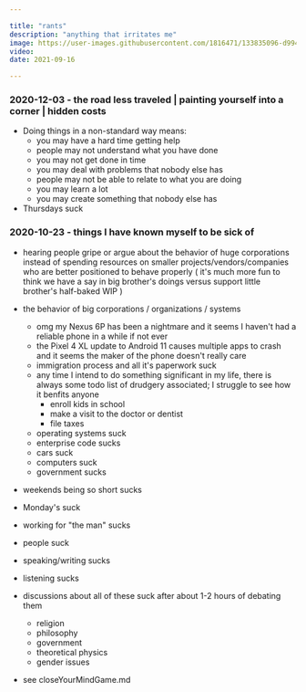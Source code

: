 ```yaml
---

title: "rants"
description: "anything that irritates me"
image: https://user-images.githubusercontent.com/1816471/133835096-d994a5e7-fe42-4966-86e0-0c34eeb92317.png
video:
date: 2021-09-16

---
```


### 2020-12-03 - the road less traveled | painting yourself into a corner | hidden costs

- Doing things in a non-standard way means:
	- you may have a hard time getting help
	- people may not understand what you have done
	- you may not get done in time
	- you may deal with problems that nobody else has
	- people may not be able to relate to what you are doing
	- you may learn a lot
	- you may create something that nobody else has
- Thursdays suck

### 2020-10-23 - things I have known myself to be sick of

- hearing people gripe or argue about the behavior of huge corporations instead of spending resources on smaller projects/vendors/companies who are better positioned to behave properly
	( it's much more fun to think we have a say in big brother's doings versus support little brother's half-baked WIP )

- the behavior of big corporations / organizations / systems
	- omg my Nexus 6P has been a nightmare and it seems I haven't had a reliable phone in a while if not ever
	- the Pixel 4 XL update to Android 11 causes multiple apps to crash and it seems the maker of the phone doesn't really care
	- immigration process and all it's paperwork suck
	- any time I intend to do something significant in my life, there is always some todo list of drudgery associated; I struggle to see how it benfits anyone
		- enroll kids in school
		- make a visit to the doctor or dentist
		- file taxes
	- operating systems suck
	- enterprise code sucks
	- cars suck
	- computers suck
	- government sucks

- weekends being so short sucks

- Monday's suck

- working for "the man" sucks

- people suck

- speaking/writing sucks

- listening sucks


- discussions about all of these suck after about 1-2 hours of debating them
	- religion
	- philosophy
	- government
	- theoretical physics
	- gender issues

- see closeYourMindGame.md

